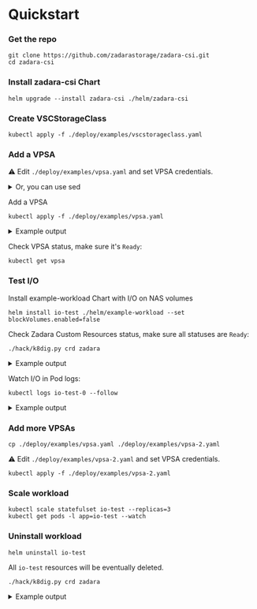 # Quickstart

### Get the repo

```
git clone https://github.com/zadarastorage/zadara-csi.git
cd zadara-csi
```

### Install zadara-csi Chart

```
helm upgrade --install zadara-csi ./helm/zadara-csi
```

### Create VSCStorageClass

```
kubectl apply -f ./deploy/examples/vscstorageclass.yaml
```

### Add a VPSA

⚠ Edit `./deploy/examples/vpsa.yaml` and set VPSA credentials.

<details>
<summary>Or, you can use sed</summary>

Edit the following commands with your credentials instead of a placeholders `YOUR_VPSA_HOSTNAME_HERE`
and `YOUR_VPSA_TOKEN_HERE`.

```
sed -i 's|example.zadaravpsa.com|YOUR_VPSA_HOSTNAME_HERE|' ./deploy/examples/vpsa.yaml
sed -i 's|SUPER-SECRET-TOKEN-12345|YOUR_VPSA_TOKEN_HERE|' ./deploy/examples/vpsa.yaml
```

</details>



Add a VPSA

```
kubectl apply -f ./deploy/examples/vpsa.yaml
```

<details>
<summary>Example output</summary>

```
NAME          STATUS   DISPLAY NAME   CAPACITY MODE   VSC                      AGE
vpsa-sample   Ready    Example VPSA   normal          vscstorageclass-sample   3m18s
```

</details>

Check VPSA status, make sure it's `Ready`:

```
kubectl get vpsa
```

### Test I/O

Install example-workload Chart with I/O on NAS volumes

```
helm install io-test ./helm/example-workload --set blockVolumes.enabled=false
```

Check Zadara Custom Resources status, make sure all statuses are `Ready`:

```
./hack/k8dig.py crd zadara
```

<details>
<summary>Example output</summary>

```
volumeattachment.storage.zadara.com
  NAME                                                       STATUS   ISCSI       VOLUME                                     VSCNODE           AGE
  pvc-6bf22e36-7ba2-49c0-adb1-91f6ad825abc.k8s-base-master   Ready    N/A (NAS)   pvc-6bf22e36-7ba2-49c0-adb1-91f6ad825abc   k8s-base-master   94s
  pvc-aaaf41c8-3417-481f-bd8f-235b8b244362.k8s-base-master   Ready    N/A (NAS)   pvc-aaaf41c8-3417-481f-bd8f-235b8b244362   k8s-base-master   109s

volume.storage.zadara.com
  NAME                                       STATUS   TYPE   CAPACITY   VPSA          AGE
  pvc-6bf22e36-7ba2-49c0-adb1-91f6ad825abc   Ready    NAS    50Gi       vpsa-sample   96s
  pvc-aaaf41c8-3417-481f-bd8f-235b8b244362   Ready    NAS    50Gi       vpsa-sample   111s

vpsa.storage.zadara.com
  NAME          STATUS   DISPLAY NAME   HOSTNAME                                 VERSION      CAPACITY MODE   TOTAL      AVAILABLE   VSC                      AGE
  vpsa-sample   Ready    Example VPSA   vsa-0000028d-zadara-qa9.zadaravpsa.com   22.06-1000   normal          743296Mi   722252Mi    vscstorageclass-sample   4m47s

vscnode.storage.zadara.com
  NAME              IP             IQN                                       AGE
  k8s-base-master   10.10.100.61   iqn.2005-03.org.open-iscsi:e9c4f0d828cf   12m

vscstorageclass.storage.zadara.com
  NAME                     STATUS   DEFAULT   MEMBERS   CAPACITY MODE   TOTAL      AVAILABLE   AGE
  vscstorageclass-sample   Ready    true      1         normal          743296Mi   722252Mi    10m
```

</details>

Watch I/O in Pod logs:

```
kubectl logs io-test-0 --follow
```

<details>
<summary>Example output</summary>

```
Wed Feb 23 14:12:27 UTC 2022 Write to NAS Volume: /mnt/csi
996+4 records in
996+4 records out
1046769280 bytes (998.3MB) copied, 10.498774 seconds, 95.1MB/s
Wed Feb 23 14:12:42 UTC 2022 Write to NAS Volume: /mnt/csi
1000+0 records in
1000+0 records out
1048576000 bytes (1000.0MB) copied, 13.818688 seconds, 72.4MB/s
Wed Feb 23 14:13:01 UTC 2022 Write to NAS Volume: /mnt/csi
1000+0 records in
1000+0 records out
1048576000 bytes (1000.0MB) copied, 11.081654 seconds, 90.2MB/s
Wed Feb 23 14:13:17 UTC 2022 Write to NAS Volume: /mnt/csi
1000+0 records in
1000+0 records out
1048576000 bytes (1000.0MB) copied, 10.495841 seconds, 95.3MB/s
Wed Feb 23 14:13:33 UTC 2022 Write to NAS Volume: /mnt/csi
1000+0 records in
1000+0 records out
1048576000 bytes (1000.0MB) copied, 12.172426 seconds, 82.2MB/s
Wed Feb 23 14:13:50 UTC 2022 Write to NAS Volume: /mnt/csi
1000+0 records in
1000+0 records out
```

</details>

### Add more VPSAs

```
cp ./deploy/examples/vpsa.yaml ./deploy/examples/vpsa-2.yaml
```

⚠ Edit `./deploy/examples/vpsa-2.yaml` and set VPSA credentials.

```
kubectl apply -f ./deploy/examples/vpsa-2.yaml
```

### Scale workload

```
kubectl scale statefulset io-test --replicas=3
kubectl get pods -l app=io-test --watch
```

### Uninstall workload

```
helm uninstall io-test
```

All `io-test` resources will be eventually deleted.

```
./hack/k8dig.py crd zadara
```

<details>
<summary>Example output</summary>

```
vpsa.storage.zadara.com
  NAME          STATUS   DISPLAY NAME   HOSTNAME                                 VERSION      CAPACITY MODE   TOTAL      AVAILABLE   VSC                      AGE
  vpsa-other    Ready    Another VPSA   vsa-0000029d-zadara-qa9.zadaravpsa.com   22.06-1000   normal          9210Gi     9418093Mi   vscstorageclass-sample   2m38s
  vpsa-sample   Ready    Example VPSA   vsa-0000028d-zadara-qa9.zadaravpsa.com   22.06-1000   normal          743296Mi   722252Mi    vscstorageclass-sample   17m

vscnode.storage.zadara.com
  NAME              IP             IQN                                       AGE
  k8s-base-master   10.10.100.61   iqn.2005-03.org.open-iscsi:e9c4f0d828cf   25m

vscstorageclass.storage.zadara.com
  NAME                     STATUS   DEFAULT   MEMBERS   CAPACITY MODE   TOTAL        AVAILABLE    AGE
  vscstorageclass-sample   Ready    true      2         normal          10174336Mi   10140345Mi   23m
```

</details>
